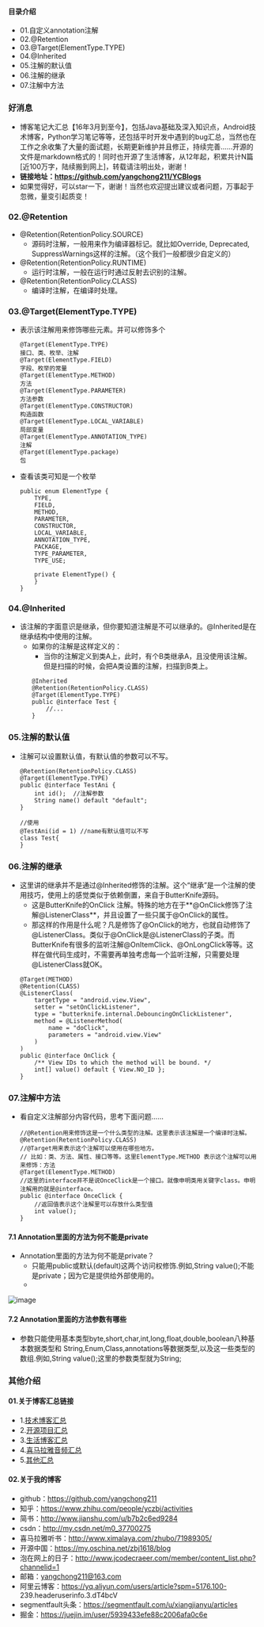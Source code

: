 #### 目录介绍
- 01.自定义annotation注解
- 02.@Retention
- 03.@Target(ElementType.TYPE)
- 04.@Inherited
- 05.注解的默认值
- 06.注解的继承
- 07.注解中方法




### 好消息
- 博客笔记大汇总【16年3月到至今】，包括Java基础及深入知识点，Android技术博客，Python学习笔记等等，还包括平时开发中遇到的bug汇总，当然也在工作之余收集了大量的面试题，长期更新维护并且修正，持续完善……开源的文件是markdown格式的！同时也开源了生活博客，从12年起，积累共计N篇[近100万字，陆续搬到网上]，转载请注明出处，谢谢！
- **链接地址：https://github.com/yangchong211/YCBlogs**
- 如果觉得好，可以star一下，谢谢！当然也欢迎提出建议或者问题，万事起于忽微，量变引起质变！



### 02.@Retention
- @Retention(RetentionPolicy.SOURCE)
    - 源码时注解，一般用来作为编译器标记。就比如Override, Deprecated, SuppressWarnings这样的注解。（这个我们一般都很少自定义的）
- @Retention(RetentionPolicy.RUNTIME)
    - 运行时注解，一般在运行时通过反射去识别的注解。
- @Retention(RetentionPolicy.CLASS)
    - 编译时注解，在编译时处理。


### 03.@Target(ElementType.TYPE)
- 表示该注解用来修饰哪些元素。并可以修饰多个
    ```
    @Target(ElementType.TYPE)
    接口、类、枚举、注解
    @Target(ElementType.FIELD)
    字段、枚举的常量
    @Target(ElementType.METHOD)
    方法
    @Target(ElementType.PARAMETER)
    方法参数
    @Target(ElementType.CONSTRUCTOR)
    构造函数
    @Target(ElementType.LOCAL_VARIABLE)
    局部变量
    @Target(ElementType.ANNOTATION_TYPE)
    注解
    @Target(ElementType.package)
    包
    ```
- 查看该类可知是一个枚举
    ```
    public enum ElementType {
        TYPE,
        FIELD,
        METHOD,
        PARAMETER,
        CONSTRUCTOR,
        LOCAL_VARIABLE,
        ANNOTATION_TYPE,
        PACKAGE,
        TYPE_PARAMETER,
        TYPE_USE;
    
        private ElementType() {
        }
    }
    ```



### 04.@Inherited
- 该注解的字面意识是继承，但你要知道注解是不可以继承的。@Inherited是在继承结构中使用的注解。
    - 如果你的注解是这样定义的：
        - 当你的注解定义到类A上，此时，有个B类继承A，且没使用该注解。但是扫描的时候，会把A类设置的注解，扫描到B类上。
        ```
        @Inherited
        @Retention(RetentionPolicy.CLASS)
        @Target(ElementType.TYPE)
        public @interface Test {
        	//...
        }
        ```

### 05.注解的默认值
- 注解可以设置默认值，有默认值的参数可以不写。
    ```
    @Retention(RetentionPolicy.CLASS)
    @Target(ElementType.TYPE)
    public @interface TestAni {
        int id();  //注解参数
        String name() default "default";
    }
    
    //使用
    @TestAni(id = 1) //name有默认值可以不写
    class Test{
    }
    ```

### 06.注解的继承
- 这里讲的继承并不是通过@Inherited修饰的注解。这个“继承”是一个注解的使用技巧，使用上的感觉类似于依赖倒置，来自于ButterKnife源码。
    - 这是ButterKnife的OnClick 注解。特殊的地方在于**@OnClick修饰了注解@ListenerClass**，并且设置了一些只属于@OnClick的属性。
    - 那这样的作用是什么呢？凡是修饰了@OnClick的地方，也就自动修饰了@ListenerClass。类似于@OnClick是@ListenerClass的子类。而ButterKnife有很多的监听注解@OnItemClick、@OnLongClick等等。这样在做代码生成时，不需要再单独考虑每一个监听注解，只需要处理@ListenerClass就OK。
    ```
    @Target(METHOD)
    @Retention(CLASS)
    @ListenerClass(
        targetType = "android.view.View",
    	setter = "setOnClickListener",
    	type = "butterknife.internal.DebouncingOnClickListener",
    	method = @ListenerMethod(
        	name = "doClick",
        	parameters = "android.view.View"
    	)
    )
    public @interface OnClick {
    	/** View IDs to which the method will be bound. */
    	int[] value() default { View.NO_ID };
    }
    ```


### 07.注解中方法
- 看自定义注解部分内容代码，思考下面问题……
    ```
    //@Retention用来修饰这是一个什么类型的注解。这里表示该注解是一个编译时注解。
    @Retention(RetentionPolicy.CLASS)
    //@Target用来表示这个注解可以使用在哪些地方。
    // 比如：类、方法、属性、接口等等。这里ElementType.METHOD 表示这个注解可以用来修饰：方法
    @Target(ElementType.METHOD)
    //这里的interface并不是说OnceClick是一个接口。就像申明类用关键字class。申明注解用的就是@interface。
    public @interface OnceClick {
        //返回值表示这个注解里可以存放什么类型值
        int value();
    }
    ```

#### 7.1 Annotation里面的方法为何不能是private
- Annotation里面的方法为何不能是private？
    - 只能用public或默认(default)这两个访问权修饰.例如,String value();不能是private；因为它是提供给外部使用的。
    - 

![image](https://upload-images.jianshu.io/upload_images/4432347-3c8745c4458fa30c.png?imageMogr2/auto-orient/strip%7CimageView2/2/w/1240)


#### 7.2 Annotation里面的方法参数有哪些
- 参数只能使用基本类型byte,short,char,int,long,float,double,boolean八种基本数据类型和 String,Enum,Class,annotations等数据类型,以及这一些类型的数组.例如,String value();这里的参数类型就为String;　





### 其他介绍
#### 01.关于博客汇总链接
- 1.[技术博客汇总](https://www.jianshu.com/p/614cb839182c)
- 2.[开源项目汇总](https://blog.csdn.net/m0_37700275/article/details/80863574)
- 3.[生活博客汇总](https://blog.csdn.net/m0_37700275/article/details/79832978)
- 4.[喜马拉雅音频汇总](https://www.jianshu.com/p/f665de16d1eb)
- 5.[其他汇总](https://www.jianshu.com/p/53017c3fc75d)



#### 02.关于我的博客
- github：https://github.com/yangchong211
- 知乎：https://www.zhihu.com/people/yczbj/activities
- 简书：http://www.jianshu.com/u/b7b2c6ed9284
- csdn：http://my.csdn.net/m0_37700275
- 喜马拉雅听书：http://www.ximalaya.com/zhubo/71989305/
- 开源中国：https://my.oschina.net/zbj1618/blog
- 泡在网上的日子：http://www.jcodecraeer.com/member/content_list.php?channelid=1
- 邮箱：yangchong211@163.com
- 阿里云博客：https://yq.aliyun.com/users/article?spm=5176.100- 239.headeruserinfo.3.dT4bcV
- segmentfault头条：https://segmentfault.com/u/xiangjianyu/articles
- 掘金：https://juejin.im/user/5939433efe88c2006afa0c6e







